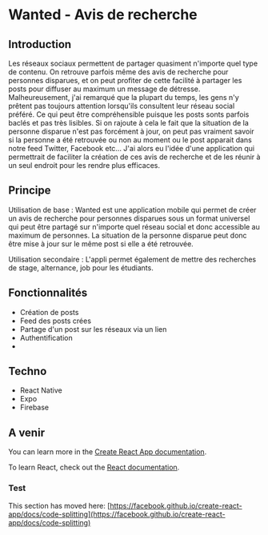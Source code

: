 # Wanted - Avis de recherche


## Introduction

Les réseaux sociaux permettent de partager quasiment n'importe quel type de contenu. On retrouve parfois même des avis de recherche pour personnes disparues, et on peut profiter de cette facilité à partager les posts pour diffuser au maximum un message de détresse.
Malheureusement, j'ai remarqué que la plupart du temps, les gens n'y prêtent pas toujours attention lorsqu'ils consultent leur réseau social préféré.
Ce qui peut être compréhensible puisque les posts sonts parfois baclés et pas très lisibles.
Si on rajoute à cela le fait que la situation de la personne disparue n'est pas forcément à jour, on peut pas vraiment savoir si la personne a été retrouvée ou non au moment ou le post apparait dans notre feed Twitter, Facebook etc...
J'ai alors eu l'idée d'une application qui permettrait de faciliter la création de ces avis de recherche et de les réunir à un seul endroit pour les rendre plus efficaces.

## Principe

Utilisation de base : Wanted est une application mobile qui permet de créer un avis de recherche pour personnes disparues sous un format universel qui peut être partagé sur n'importe quel réseau social et donc accessible au maximum de personnes. La situation de la personne disparue peut donc être mise à jour sur le même post si elle a été retrouvée.

Utilisation secondaire : L'appli permet également de mettre des recherches de stage, alternance, job pour les étudiants.

## Fonctionnalités
* Création de posts
* Feed des posts crées
* Partage d'un post sur les réseaux via un lien
* Authentification
* 

## Techno

* React Native
* Expo
* Firebase

## A venir

You can learn more in the [Create React App documentation](https://facebook.github.io/create-react-app/docs/getting-started).

To learn React, check out the [React documentation](https://reactjs.org/).

### Test

This section has moved here: [https://facebook.github.io/create-react-app/docs/code-splitting](https://facebook.github.io/create-react-app/docs/code-splitting)
